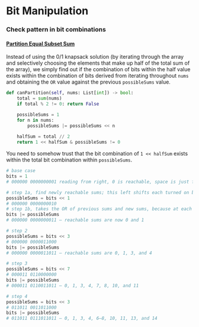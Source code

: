 # Bit Manipulation

### Check pattern in bit combinations

#### [Partition Equal Subset Sum](https://leetcode.com/problems/partition-equal-subset-sum)

Instead of using the 0/1 knapsack solution (by iterating through the array and selectively choosing the elements that make up half of the total sum of the array), we simply find out if the combination of bits within the half value exists within the combination of bits derived from iterating throughout `nums` and obtaining the `OR` value against the previous `possibleSums` value.

```python
def canPartition(self, nums: List[int]) -> bool:
    total = sum(nums)
    if total % 2 != 0: return False

    possibleSums = 1
    for n in nums:
        possibleSums |= possibleSums << n
    
    halfSum = total // 2
    return 1 << halfSum & possibleSums != 0
```

You need to somehow trust that the bit combination of `1 << halfSum` exists within the total bit combination within `possibleSums`.

```python
# base case
bits = 1
# 000000 0000000001 reading from right, 0 is reachable, space is just for readability

# step 1a, find newly reachable sums; this left shifts each turned on bit by n (effectively adding n to every previous sum)
possibleSums = bits << 1
# 000000 0000000010
# step 1b, takes the OR of previous sums and new sums, because at each step we can add n OR skip it
bits |= possibleSums
# 000000 0000000011 — reachable sums are now 0 and 1

# step 2
possibleSums = bits << 3
# 000000 0000011000
bits |= possibleSums
# 000000 0000011011 — reachable sums are 0, 1, 3, and 4

# step 3
possibleSums = bits << 7
# 000011 0110000000
bits |= possibleSums
# 000011 0110011011 — 0, 1, 3, 4, 7, 8, 10, and 11

# step 4
possibleSums = bits << 3
# 011011 0011011000
bits |= possibleSums
# 011011 0111011011 — 0, 1, 3, 4, 6–8, 10, 11, 13, and 14
```

